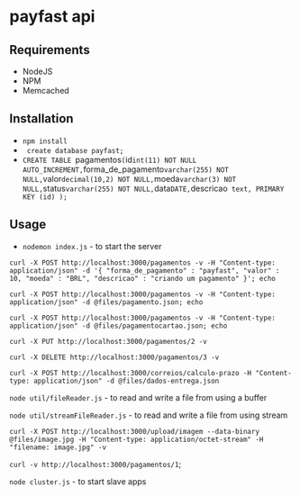 # payfast api

## Requirements
* NodeJS
* NPM
* Memcached

## Installation
* `npm install`
* ` create database payfast;`
* `CREATE TABLE `pagamentos` (
        `id` int(11) NOT NULL AUTO_INCREMENT,
       `forma_de_pagamento` varchar(255) NOT NULL,
       `valor` decimal(10,2) NOT NULL,
       `moeda` varchar(3) NOT NULL,
       `status` varchar(255) NOT NULL,
       `data` DATE,
       `descricao` text,
        PRIMARY KEY (id)
       );`

## Usage
* `nodemon index.js` - to start the server

`curl -X POST http://localhost:3000/pagamentos -v -H "Content-type: application/json" -d '{
  "forma_de_pagamento" : "payfast",
  "valor" : 10,
  "moeda" : "BRL",
  "descricao" : "criando um pagamento"
}'; echo`

`curl -X POST http://localhost:3000/pagamentos -v -H "Content-type: application/json" -d @files/pagamento.json; echo`

`curl -X POST http://localhost:3000/pagamentos -v -H "Content-type: application/json" -d @files/pagamentocartao.json; echo`

`curl -X PUT http://localhost:3000/pagamentos/2 -v`

`curl -X DELETE http://localhost:3000/pagamentos/3 -v`

`curl -X POST http://localhost:3000/correios/calculo-prazo -H "Content-type: application/json" -d @files/dados-entrega.json`

`node util/fileReader.js` - to read and write a file from using a buffer

`node util/streamFileReader.js` - to read and write a file from using stream

`curl -X POST http://localhost:3000/upload/imagem --data-binary @files/image.jpg -H "Content-type: application/octet-stream" -H "filename: image.jpg" -v`

`curl -v http://localhost:3000/pagamentos/1`;

`node cluster.js` - to start slave apps
